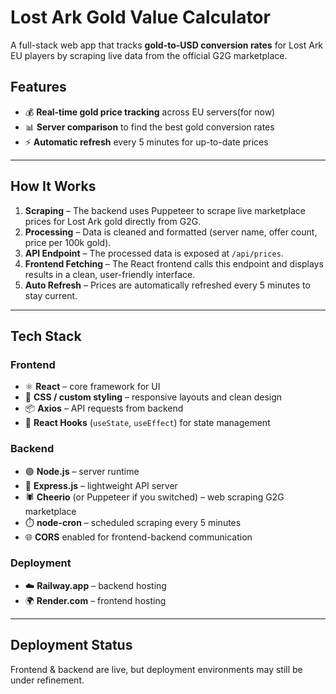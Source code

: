 # Lost Ark Gold Value Calculator

A full-stack web app that tracks **gold-to-USD conversion rates** for Lost Ark EU players by scraping live data from the official G2G marketplace.

## Features

- 💰 **Real-time gold price tracking** across EU servers(for now)
- 📊 **Server comparison** to find the best gold conversion rates
- ⚡ **Automatic refresh** every 5 minutes for up-to-date prices    
<!-- - 🔢 **Smart number formatting** with comma separators for large gold amounts   -->
<!-- - 💸 **Instant value calculation** for any gold amount  
- 📱 **Fully responsive design** that works on desktop and mobile  
- 🎨 **Authentic Lost Ark aesthetic** with dark theme and gold accents   -->


---

## How It Works

1. **Scraping** – The backend uses Puppeteer to scrape live marketplace prices for Lost Ark gold directly from G2G.  
2. **Processing** – Data is cleaned and formatted (server name, offer count, price per 100k gold).  
3. **API Endpoint** – The processed data is exposed at `/api/prices`.  
4. **Frontend Fetching** – The React frontend calls this endpoint and displays results in a clean, user-friendly interface.  
5. **Auto Refresh** – Prices are automatically refreshed every 5 minutes to stay current.  

---

## Tech Stack

### **Frontend**
- ⚛️ **React** – core framework for UI  
- 🎨 **CSS / custom styling** – responsive layouts and clean design  
- 📦 **Axios** – API requests from backend  
- 🔄 **React Hooks** (`useState`, `useEffect`) for state management  

### **Backend**
- 🟢 **Node.js** – server runtime  
- 🚀 **Express.js** – lightweight API server  
- 🕷️ **Cheerio** (or Puppeteer if you switched) – web scraping G2G marketplace  
- ⏱️ **node-cron** – scheduled scraping every 5 minutes  
- 🌐 **CORS** enabled for frontend-backend communication  

### **Deployment**
- ☁️ **Railway.app** – backend hosting  
- 🌍 **Render.com** – frontend hosting  

---

## Deployment Status
Frontend & backend are live, but deployment environments may still be under refinement.


 